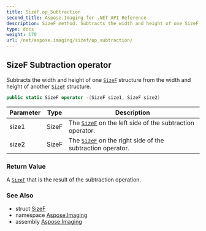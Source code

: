 ```yaml
---
title: SizeF.op_Subtraction
second_title: Aspose.Imaging for .NET API Reference
description: SizeF method. Subtracts the width and height of one SizeF structure from the width and height of another SizeF structure
type: docs
weight: 170
url: /net/aspose.imaging/sizef/op_subtraction/
---
```

## SizeF Subtraction operator

Subtracts the width and height of one [`SizeF`](../) structure from the width and height of another [`SizeF`](../) structure.

```csharp
public static SizeF operator -(SizeF size1, SizeF size2)
```

| Parameter | Type | Description |
| --- | --- | --- |
| size1 | SizeF | The [`SizeF`](../) on the left side of the subtraction operator. |
| size2 | SizeF | The [`SizeF`](../) on the right side of the subtraction operator. |

### Return Value

A [`SizeF`](../) that is the result of the subtraction operation.

### See Also

* struct [SizeF](../)
* namespace [Aspose.Imaging](../../sizef/)
* assembly [Aspose.Imaging](../../../)


